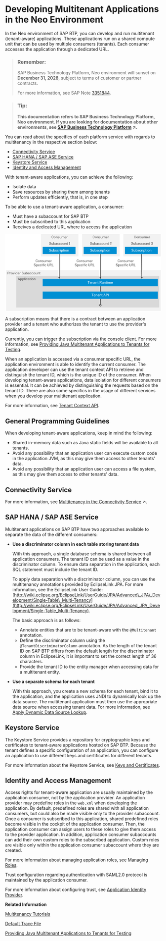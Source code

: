 <!-- loio54a76156cd114e5d928642b8dde47b91 -->

# Developing Multitenant Applications in the Neo Environment

In the Neo environment of SAP BTP, you can develop and run multitenant \(tenant-aware\) applications. These applications run on a shared compute unit that can be used by multiple consumers \(tenants\). Each consumer accesses the application through a dedicated URL.

> ### Remember:  
> SAP Business Technology Platform, Neo environment will sunset on **December 31, 2028**, subject to terms of customer or partner contracts.
> 
> For more information, see SAP Note [3351844](https://me.sap.com/notes/3351844).

> ### Tip:  
> **This documentation refers to SAP Business Technology Platform, Neo environment. If you are looking for documentation about other environments, see [SAP Business Technology Platform](https://help.sap.com/viewer/65de2977205c403bbc107264b8eccf4b/Cloud/en-US/6a2c1ab5a31b4ed9a2ce17a5329e1dd8.html "SAP Business Technology Platform (SAP BTP) is an integrated offering comprised of four technology portfolios: database and data management, application development and integration, analytics, and intelligent technologies. The platform offers users the ability to turn data into business value, compose end-to-end business processes, and build and extend SAP applications quickly.") :arrow_upper_right:.**

You can read about the specifics of each platform service with regards to multitenancy in the respective section below:

-   [Connectivity Service](developing-multitenant-applications-in-the-neo-environment-54a7615.md#loio54a76156cd114e5d928642b8dde47b91__connectivity_service)
-   [SAP HANA / SAP ASE Service](developing-multitenant-applications-in-the-neo-environment-54a7615.md#loio54a76156cd114e5d928642b8dde47b91__sap_hana_ase_service)
-   [Keystore Service](developing-multitenant-applications-in-the-neo-environment-54a7615.md#loio54a76156cd114e5d928642b8dde47b91__keystore_service)
-   [Identity and Access Management](developing-multitenant-applications-in-the-neo-environment-54a7615.md#loio54a76156cd114e5d928642b8dde47b91__iam)

With tenant-aware applications, you can achieve the following:

-   Isolate data
-   Save resources by sharing them among tenants
-   Perform updates efficiently, that is, in one step

To be able to use a tenant-aware application, a consumer:

-   Must have a subaccount for SAP BTP
-   Must be subscribed to this application
-   Receives a dedicated URL where to access the application

![Tenant Runtime](images/Tenant_Runtime_757b953.png)

A subscription means that there is a contract between an application provider and a tenant who authorizes the tenant to use the provider's application.

Currently, you can trigger the subscription via the console client. For more information, see [Providing Java Multitenant Applications to Tenants for Testing](../22-getting-started-neo/providing-java-multitenant-applications-to-tenants-for-testing-b093032.md).

When an application is accessed via a consumer specific URL, the application environment is able to identify the current consumer. The application developer can use the tenant context API to retrieve and distinguish the tenant ID, which is the unique ID of the consumer. When developing tenant-aware applications, data isolation for different consumers is essential. It can be achieved by distinguishing the requests based on the tenant ID. There are also some specifics in the usage of different services when you develop your multitenant application.

For more information, see [Tenant Context API](tenant-context-api-a8f2255.md).



## General Programming Guidelines

When developing tenant-aware applications, keep in mind the following:

-   Shared in-memory data such as Java static fields will be available to all tenants.
-   Avoid any possibility that an application user can execute custom code in the application JVM, as this may give them access to other tenants' data.
-   Avoid any possibility that an application user can access a file system, as this may give them access to other tenants' data.



<a name="loio54a76156cd114e5d928642b8dde47b91__connectivity_service"/>

## Connectivity Service

For more information, see [Multitenancy in the Connectivity Service](https://help.sap.com/viewer/b865ed651e414196b39f8922db2122c7/Cloud/en-US/b92140a0c6b942e1a0f72e9fd1133fd9.html "Using multitenancy for applications that require a connection to a remote service or on-premise application.") :arrow_upper_right:.



<a name="loio54a76156cd114e5d928642b8dde47b91__sap_hana_ase_service"/>

## SAP HANA / SAP ASE Service

Multitenant applications on SAP BTP have two approaches available to separate the data of the different consumers:

-   **Use a discriminator column in each table storing tenant data**

    With this approach, a single database schema is shared between all application consumers. The tenant ID can be used as a value in the discriminator column. To ensure data separation in the application, each SQL statement must include the tenant ID.

    To apply data separation with a discriminator column, you can use the multitenancy annotations provided by EclipseLink JPA. For more information, see the EclipseLink User Guide: [http://wiki.eclipse.org/EclipseLink/UserGuide/JPA/Advanced\_JPA\_Development/Single-Table\_Multi-Tenancy](http://wiki.eclipse.org/EclipseLink/UserGuide/JPA/Advanced_JPA_Development/Single-Table_Multi-Tenancy).

    The basic approach is as follows:

    -   Annotate entities that are to be tenant-aware with the `@Multitenant` annotation.
    -   Define the discriminator column using the `@TenantDiscriminatorColumn` annotation. As the length of the tenant ID on SAP BTP differs from the default length for the discriminator column in EclipseLink, it is important to set the correct length of 36 characters.
    -   Provide the tenant ID to the entity manager when accessing data for a multitenant entity.

-   **Use a separate schema for each tenant**

    With this approach, you create a new schema for each tenant, bind it to the application, and the application uses JNDI to dynamically look up the data source. The multitenant application must then use the appropriate data source when accessing tenant data. For more information, see [Apply Dynamic Data Source Lookup](apply-dynamic-data-source-lookup-bb269c2.md).




<a name="loio54a76156cd114e5d928642b8dde47b91__keystore_service"/>

## Keystore Service

The Keystore Service provides a repository for cryptographic keys and certificates to tenant-aware applications hosted on SAP BTP. Because the tenant defines a specific configuration of an application, you can configure an application to use different keys and certificates for different tenants.

For more information about the Keystore Service, see [Keys and Certificates](../60-security-neo/keys-and-certificates-3735938.md).



<a name="loio54a76156cd114e5d928642b8dde47b91__iam"/>

## Identity and Access Management

Access rights for tenant-aware application are usually maintained by the application consumer, not by the application provider. An application provider may predefine roles in the `web.xml` when developing the application. By default, predefined roles are shared with all application consumers, but could also be made visible only to the provider subaccount. Once a consumer is subscribed to this application, shared predefined roles become visible in the cockpit of the application consumer. Then, the application consumer can assign users to these roles to give them access to the provider application. In addition, application consumer subaccounts can add their own custom roles to the subscribed application. Custom roles are visible only within the application consumer subaccount where they are created.

For more information about managing application roles, see [Managing Roles](../60-security-neo/managing-roles-db8175b.md).

Trust configuration regarding authentication with SAML2.0 protocol is maintained by the application consumer.

For more information about configuring trust, see [Application Identity Provider](../60-security-neo/application-identity-provider-dc61853.md#loiodc618538d97610148155d97dcd123c24).

**Related Information**  


[Multitenancy Tutorials](multitenancy-tutorials-39be2d2.md "")

[Default Trace File](../50-administration-and-ops-neo/default-trace-file-1b651b3.md "")

[Providing Java Multitenant Applications to Tenants for Testing](../22-getting-started-neo/providing-java-multitenant-applications-to-tenants-for-testing-b093032.md "Using the console client, you can create subaccounts and subscribe them to a provider application to test how applications can be provided to multiple consumers.")

